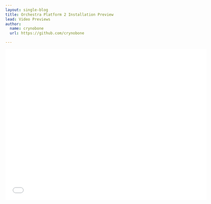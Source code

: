 ```yaml
---
layout: single-blog
title: Orchestra Platform 2 Installation Preview
lead: Video Previews
author:
  name: crynobone
  url: https://github.com/crynobone

---
```


<iframe width="640" height="480" src="//www.youtube.com/embed/BjQgmh2pr4I" frameborder="0" allowfullscreen></iframe>